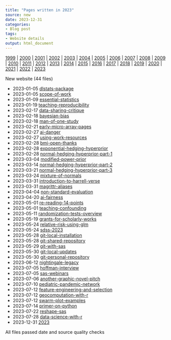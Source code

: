 ```yaml
---
title: "Pages written in 2023"
source: new
date: 2023-12-31
categories:
- Blog post
tags:
- Website details
output: html_document
---
```

 
[1999](http://new.pmean.com/1999/) | [2000](http://new.pmean.com/2000/) | [2001](http://new.pmean.com/2001/) | [2002](http://new.pmean.com/2002/) | [2003](http://new.pmean.com/2003/) | [2004](http://new.pmean.com/2004/) | [2005](http://new.pmean.com/2005/) | [2006](http://new.pmean.com/2006/) | [2007](http://new.pmean.com/2007/) | [2008](http://new.pmean.com/2008/) | [2009](http://new.pmean.com/2009/) | [2010](http://new.pmean.com/2010/) | [2011](http://new.pmean.com/2011/) | [2012](http://new.pmean.com/2012/) | [2013](http://new.pmean.com/2013/) | [2014](http://new.pmean.com/2014/) | [2015](http://new.pmean.com/2015/) | [2016](http://new.pmean.com/2016/) | [2017](http://new.pmean.com/2017/) | [2018](http://new.pmean.com/2018/) | [2019](http://new.pmean.com/2019/) | [2020](http://new.pmean.com/2020/) | [2021](http://new.pmean.com/2021/) | [2022](http://new.pmean.com/2022/) | [2023](http://new.pmean.com/2023/)
 
New website (44 files)
 
+ 2023-01-05 [dlstats-package](http://new.pmean.com/dlstats-package/)    
+ 2023-01-05 [scope-of-work](http://new.pmean.com/scope-of-work/)    
+ 2023-01-09 [essential-statistics](http://new.pmean.com/essential-statistics/)    
+ 2023-01-19 [teaching-reproducibility](http://new.pmean.com/teaching-reproducibility/)    
+ 2023-02-17 [data-sharing-critique](http://new.pmean.com/data-sharing-critique/)    
+ 2023-02-18 [bayesian-bias](http://new.pmean.com/bayesian-bias/)    
+ 2023-02-18 [man-of-one-study](http://new.pmean.com/man-of-one-study/)    
+ 2023-02-21 [early-micro-array-pages](http://new.pmean.com/early-micro-array-pages/)    
+ 2023-02-27 [ai-danger](http://new.pmean.com/ai-danger/)    
+ 2023-02-27 [using-work-resources](http://new.pmean.com/using-work-resources/)    
+ 2023-02-28 [bmj-open-thanks](http://new.pmean.com/bmj-open-thanks/)    
+ 2023-02-28 [exponential-hedging-hyperprior](http://new.pmean.com/exponential-hedging-hyperprior/)    
+ 2023-02-28 [normal-hedging-hyperprior-part-1](http://new.pmean.com/normal-hedging-hyperprior-part-1/)    
+ 2023-03-04 [modified-power-prior](http://new.pmean.com/modified-power-prior/)    
+ 2023-03-14 [normal-hedging-hyperprior-part-2](http://new.pmean.com/normal-hedging-hyperprior-part-2/)    
+ 2023-03-21 [normal-hedging-hyperprior-part-3](http://new.pmean.com/normal-hedging-hyperprior-part-3/)    
+ 2023-03-24 [mixture-of-normals](http://new.pmean.com/mixture-of-normals/)    
+ 2023-03-31 [introduction-to-harrell-verse](http://new.pmean.com/introduction-to-harrell-verse/)    
+ 2023-03-31 [magrittr-aliases](http://new.pmean.com/magrittr-aliases/)    
+ 2023-04-04 [non-standard-evaluation](http://new.pmean.com/non-standard-evaluation/)    
+ 2023-04-20 [ai-fairness](http://new.pmean.com/ai-fairness/)    
+ 2023-05-01 [re-reading-14-points](http://new.pmean.com/re-reading-14-points/)    
+ 2023-05-01 [teaching-confounding](http://new.pmean.com/teaching-confounding/)    
+ 2023-05-11 [randomization-tests-overview](http://new.pmean.com/randomization-tests-overview/)    
+ 2023-05-19 [grants-for-scholarly-works](http://new.pmean.com/grants-for-scholarly-works/)    
+ 2023-05-24 [relative-risk-using-glm](http://new.pmean.com/relative-risk-using-glm/)    
+ 2023-05-24 [sdss-2023](http://new.pmean.com/sdss-2023/)    
+ 2023-05-28 [git-local-installation](http://new.pmean.com/git-local-installation/)    
+ 2023-05-28 [git-shared-repository](http://new.pmean.com/git-shared-repository/)    
+ 2023-05-29 [git-with-sas](http://new.pmean.com/git-with-sas/)    
+ 2023-05-30 [git-local-updates](http://new.pmean.com/git-local-updates/)    
+ 2023-05-30 [git-personal-repository](http://new.pmean.com/git-personal-repository/)    
+ 2023-06-12 [nightingale-legacy](http://new.pmean.com/nightingale-legacy/)    
+ 2023-07-05 [hoffman-interview](http://new.pmean.com/hoffman-interview/)    
+ 2023-07-05 [sas-webinars](http://new.pmean.com/sas-webinars/)    
+ 2023-07-06 [another-graphic-novel-pitch](http://new.pmean.com/another-graphic-novel-pitch/)    
+ 2023-07-10 [pediatric-pandemic-network](http://new.pmean.com/pediatric-pandemic-network/)    
+ 2023-07-12 [feature-engineering-and-selection](http://new.pmean.com/feature-engineering-and-selection/)    
+ 2023-07-12 [geocomputation-with-r](http://new.pmean.com/geocomputation-with-r/)    
+ 2023-07-12 [swarm-plot-examples](http://new.pmean.com/swarm-plot-examples/)    
+ 2023-07-14 [primer-on-python](http://new.pmean.com/primer-on-python/)    
+ 2023-07-22 [reshape-sas](http://new.pmean.com/reshape-sas/)    
+ 2023-07-28 [data-science-with-r](http://new.pmean.com/data-science-with-r/)    
+ 2023-12-31 [2023](http://new.pmean.com/2023/)  
 
All files passed date and source quality checks
